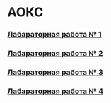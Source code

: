 # АОКС 
### [Лабараторная работа № 1](https://github.com/andrejHurynovic/bsuirLabs/tree/main/term7/АОКС/АОКС%2C%20ЛР%20№%201)
### [Лабараторная работа № 2](https://github.com/andrejHurynovic/bsuirLabs/tree/main/term7/АОКС/АОКС%2C%20ЛР%20№%202)
### [Лабараторная работа № 3](https://github.com/andrejHurynovic/bsuirLabs/tree/main/term7/АОКС/АОКС%2C%20ЛР%20№%203)
### [Лабараторная работа № 4](https://github.com/andrejHurynovic/bsuirLabs/tree/main/term7/АОКС/АОКС%2C%20ЛР%20№%204)
